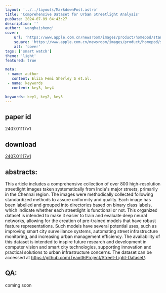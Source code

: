 ```yaml
---
layout: '../../layouts/MarkdownPost.astro'
title: 'Comprehensive Dataset for Urban Streetlight Analysis'
pubDate: 2024-07-09 04:43:27
description: ''
author: 'wanghaisheng'
cover:
    url: 'https://www.apple.com.cn/newsroom/images/product/homepod/standard/Apple-HomePod-hero-230118_big.jpg.large_2x.jpg'
    square: 'https://www.apple.com.cn/newsroom/images/product/homepod/standard/Apple-HomePod-hero-230118_big.jpg.large_2x.jpg'
    alt: 'cover'
tags: ['smart watch'] 
theme: 'light'
featured: true

meta:
 - name: author
   content: Eliza Femi Sherley S et.al.
 - name: keywords
   content: key3, key4

keywords: key1, key2, key3
---
```


## paper id
2407.01117v1
## download
[2407.01117v1](http://arxiv.org/abs/2407.01117v1)
## abstracts:
This article includes a comprehensive collection of over 800 high-resolution streetlight images taken systematically from India's major streets, primarily in the Chennai region. The images were methodically collected following standardized methods to assure uniformity and quality. Each image has been labelled and grouped into directories based on binary class labels, which indicate whether each streetlight is functional or not. This organized dataset is intended to make it easier to train and evaluate deep neural networks, allowing for the creation of pre-trained models that have robust feature representations. Such models have several potential uses, such as improving smart city surveillance systems, automating street infrastructure monitoring, and increasing urban management efficiency. The availability of this dataset is intended to inspire future research and development in computer vision and smart city technologies, supporting innovation and practical solutions to urban infrastructure concerns. The dataset can be accessed at https://github.com/Team16Project/Street-Light-Dataset/.
## QA:
coming soon
